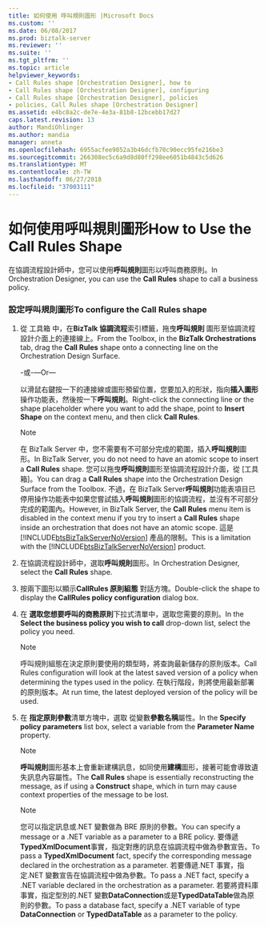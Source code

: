 ```yaml
---
title: 如何使用 呼叫規則圖形 |Microsoft Docs
ms.custom: ''
ms.date: 06/08/2017
ms.prod: biztalk-server
ms.reviewer: ''
ms.suite: ''
ms.tgt_pltfrm: ''
ms.topic: article
helpviewer_keywords:
- Call Rules shape [Orchestration Designer], how to
- Call Rules shape [Orchestration Designer], configuring
- Call Rules shape [Orchestration Designer], policies
- policies, Call Rules shape [Orchestration Designer]
ms.assetid: e4bc8a2c-de7e-4e3a-81b8-12bcebb17d27
caps.latest.revision: 13
author: MandiOhlinger
ms.author: mandia
manager: anneta
ms.openlocfilehash: 6955acfee9052a3b46dcfb70c90ecc95fe216be3
ms.sourcegitcommit: 266308ec5c6a9d8d80ff298ee6051b4843c5d626
ms.translationtype: MT
ms.contentlocale: zh-TW
ms.lasthandoff: 06/27/2018
ms.locfileid: "37003111"
---
```

# <a name="how-to-use-the-call-rules-shape"></a><span data-ttu-id="b0967-102">如何使用呼叫規則圖形</span><span class="sxs-lookup"><span data-stu-id="b0967-102">How to Use the Call Rules Shape</span></span>
<span data-ttu-id="b0967-103">在協調流程設計師中，您可以使用**呼叫規則**圖形以呼叫商務原則。</span><span class="sxs-lookup"><span data-stu-id="b0967-103">In Orchestration Designer, you can use the **Call Rules** shape to call a business policy.</span></span>  
  
### <a name="to-configure-the-call-rules-shape"></a><span data-ttu-id="b0967-104">設定呼叫規則圖形</span><span class="sxs-lookup"><span data-stu-id="b0967-104">To configure the Call Rules shape</span></span>  
  
1. <span data-ttu-id="b0967-105">從 工具箱 中，在**BizTalk 協調流程**索引標籤，拖曳**呼叫規則** 圖形至協調流程設計介面上的連接線上。</span><span class="sxs-lookup"><span data-stu-id="b0967-105">From the Toolbox, in the **BizTalk Orchestrations** tab, drag the **Call Rules** shape onto a connecting line on the Orchestration Design Surface.</span></span>  
  
    <span data-ttu-id="b0967-106">-或-</span><span class="sxs-lookup"><span data-stu-id="b0967-106">—Or—</span></span>  
  
    <span data-ttu-id="b0967-107">以滑鼠右鍵按一下的連接線或圖形預留位置，您要加入的形狀，指向**插入圖形**操作功能表，然後按一下**呼叫規則**。</span><span class="sxs-lookup"><span data-stu-id="b0967-107">Right-click the connecting line or the shape placeholder where you want to add the shape, point to **Insert Shape** on the context menu, and then click **Call Rules**.</span></span>  
  
   > [!NOTE]
   >  <span data-ttu-id="b0967-108">在 BizTalk Server 中，您不需要有不可部分完成的範圍，插入**呼叫規則**圖形。</span><span class="sxs-lookup"><span data-stu-id="b0967-108">In BizTalk Server, you do not need to have an atomic scope to insert a **Call Rules** shape.</span></span> <span data-ttu-id="b0967-109">您可以拖曳**呼叫規則**圖形至協調流程設計介面，從 [工具箱]。</span><span class="sxs-lookup"><span data-stu-id="b0967-109">You can drag a **Call Rules** shape into the Orchestration Design Surface from the Toolbox.</span></span> <span data-ttu-id="b0967-110">不過，在 BizTalk Server**呼叫規則**功能表項目已停用操作功能表中如果您嘗試插入**呼叫規則**圖形的協調流程，並沒有不可部分完成的範圍內。</span><span class="sxs-lookup"><span data-stu-id="b0967-110">However, in BizTalk Server, the **Call Rules** menu item is disabled in the context menu if you try to insert a **Call Rules** shape inside an orchestration that does not have an atomic scope.</span></span> <span data-ttu-id="b0967-111">這是 [!INCLUDE[btsBizTalkServerNoVersion](../includes/btsbiztalkservernoversion-md.md)] 產品的限制。</span><span class="sxs-lookup"><span data-stu-id="b0967-111">This is a limitation with the [!INCLUDE[btsBizTalkServerNoVersion](../includes/btsbiztalkservernoversion-md.md)] product.</span></span>  
  
2. <span data-ttu-id="b0967-112">在協調流程設計師中，選取**呼叫規則**圖形。</span><span class="sxs-lookup"><span data-stu-id="b0967-112">In Orchestration Designer, select the **Call Rules** shape.</span></span>  
  
3. <span data-ttu-id="b0967-113">按兩下圖形以顯示**CallRules 原則組態** 對話方塊。</span><span class="sxs-lookup"><span data-stu-id="b0967-113">Double-click the shape to display the **CallRules policy configuration** dialog box.</span></span>  
  
4. <span data-ttu-id="b0967-114">在 **選取您想要呼叫的商務原則**下拉式清單中，選取您需要的原則。</span><span class="sxs-lookup"><span data-stu-id="b0967-114">In the **Select the business policy you wish to call** drop-down list, select the policy you need.</span></span>  
  
   > [!NOTE]
   >  <span data-ttu-id="b0967-115">呼叫規則組態在決定原則要使用的類型時，將查詢最新儲存的原則版本。</span><span class="sxs-lookup"><span data-stu-id="b0967-115">Call Rules configuration will look at the latest saved version of a policy when determining the types used in the policy.</span></span> <span data-ttu-id="b0967-116">在執行階段，則將使用最新部署的原則版本。</span><span class="sxs-lookup"><span data-stu-id="b0967-116">At run time, the latest deployed version of the policy will be used.</span></span>  
  
5. <span data-ttu-id="b0967-117">在 **指定原則參數**清單方塊中，選取 從變數**參數名稱**屬性。</span><span class="sxs-lookup"><span data-stu-id="b0967-117">In the **Specify policy parameters** list box, select a variable from the **Parameter Name** property.</span></span>  
  
   > [!NOTE]
   >  <span data-ttu-id="b0967-118">**呼叫規則**圖形基本上會重新建構訊息，如同使用**建構**圖形，接著可能會導致遺失訊息內容屬性。</span><span class="sxs-lookup"><span data-stu-id="b0967-118">The **Call Rules** shape is essentially reconstructing the message, as if using a **Construct** shape, which in turn may cause context properties of the message to be lost.</span></span>  
  
   > [!NOTE]
   >  <span data-ttu-id="b0967-119">您可以指定訊息或.NET 變數做為 BRE 原則的參數。</span><span class="sxs-lookup"><span data-stu-id="b0967-119">You can specify a message or a .NET variable as a parameter to a BRE policy.</span></span> <span data-ttu-id="b0967-120">要傳遞**TypedXmlDocument**事實，指定對應的訊息在協調流程中做為參數宣告。</span><span class="sxs-lookup"><span data-stu-id="b0967-120">To pass a **TypedXmlDocument** fact, specify the corresponding message declared in the orchestration as a parameter.</span></span> <span data-ttu-id="b0967-121">若要傳遞.NET 事實，指定.NET 變數宣告在協調流程中做為參數。</span><span class="sxs-lookup"><span data-stu-id="b0967-121">To pass a .NET fact, specify a .NET variable declared in the orchestration as a parameter.</span></span> <span data-ttu-id="b0967-122">若要將資料庫事實，指定型別的.NET 變數**DataConnection**或是**TypedDataTable**做為原則的參數。</span><span class="sxs-lookup"><span data-stu-id="b0967-122">To pass a database fact, specify a .NET variable of type **DataConnection** or **TypedDataTable** as a parameter to the policy.</span></span>